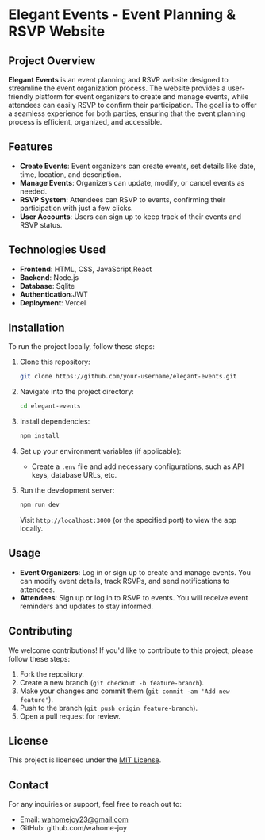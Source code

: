 # Elegant Events - Event Planning & RSVP Website

## Project Overview

**Elegant Events** is an event planning and RSVP website designed to streamline the event organization process. The website provides a user-friendly platform for event organizers to create and manage events, while attendees can easily RSVP to confirm their participation. The goal is to offer a seamless experience for both parties, ensuring that the event planning process is efficient, organized, and accessible.

## Features

- **Create Events**: Event organizers can create events, set details like date, time, location, and description.
- **Manage Events**: Organizers can update, modify, or cancel events as needed.
- **RSVP System**: Attendees can RSVP to events, confirming their participation with just a few clicks.
- **User Accounts**: Users can sign up to keep track of their events and RSVP status.


## Technologies Used

- **Frontend**: HTML, CSS, JavaScript,React
- **Backend**: Node.js
- **Database**: Sqlite
- **Authentication**:JWT
- **Deployment**: Vercel 

## Installation

To run the project locally, follow these steps:

1. Clone this repository:
    ```bash
    git clone https://github.com/your-username/elegant-events.git
    ```

2. Navigate into the project directory:
    ```bash
    cd elegant-events
    ```

3. Install dependencies:
    ```bash
    npm install
    ```

4. Set up your environment variables (if applicable):
    - Create a `.env` file and add necessary configurations, such as API keys, database URLs, etc.

5. Run the development server:
    ```bash
    npm run dev
    ```

    Visit `http://localhost:3000` (or the specified port) to view the app locally.

## Usage

- **Event Organizers**: Log in or sign up to create and manage events. You can modify event details, track RSVPs, and send notifications to attendees.
- **Attendees**: Sign up or log in to RSVP to events. You will receive event reminders and updates to stay informed.

## Contributing

We welcome contributions! If you'd like to contribute to this project, please follow these steps:

1. Fork the repository.
2. Create a new branch (`git checkout -b feature-branch`).
3. Make your changes and commit them (`git commit -am 'Add new feature'`).
4. Push to the branch (`git push origin feature-branch`).
5. Open a pull request for review.

## License

This project is licensed under the [MIT License](LICENSE).

## Contact

For any inquiries or support, feel free to reach out to:

- Email: wahomejoy23@gmail.com
- GitHub: github.com/wahome-joy
